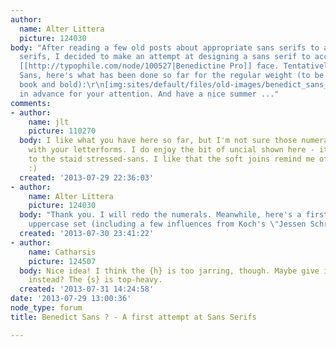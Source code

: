 ```yaml
---
author:
  name: Alter Littera
  picture: 124030
body: "After reading a few old posts about appropriate sans serifs to accompany classic
  serifs, I decided to make an attempt at designing a sans serif to accompany the
  [[http://typophile.com/node/100527|Benedictine Pro]] face. Tentatively named Benedict
  Sans, here's what has been done so far for the regular weight (to be followed by
  book and bold):\r\n[img:sites/default/files/old-images/benedict_sans_6417.png]\r\nThanks
  in advance for your attention. And have a nice summer ..."
comments:
- author:
    name: jlt
    picture: 110270
  body: I like what you have here so far, but I'm not sure those numerals really harmonize
    with your letterforms. I do enjoy the bit of uncial shown here - it's a nice contrast
    to the staid stressed-sans. I like that the soft joins remind me of an eye exam
    :)
  created: '2013-07-29 22:36:03'
- author:
    name: Alter Littera
    picture: 124030
  body: "Thank you. I will redo the numerals. Meanwhile, here's a first try on the
    uppercase set (including a few influences from Koch's \"Jessen Schrift\"):\r\n[img:sites/default/files/old-images/bs_upper_5058.png]\r\nCheers."
  created: '2013-07-30 23:41:22'
- author:
    name: Catharsis
    picture: 124507
  body: Nice idea! I think the {h} is too jarring, though. Maybe give it a descender
    instead? The {s} is top-heavy.
  created: '2013-07-31 14:24:58'
date: '2013-07-29 13:00:36'
node_type: forum
title: Benedict Sans ? - A first attempt at Sans Serifs

---
```

